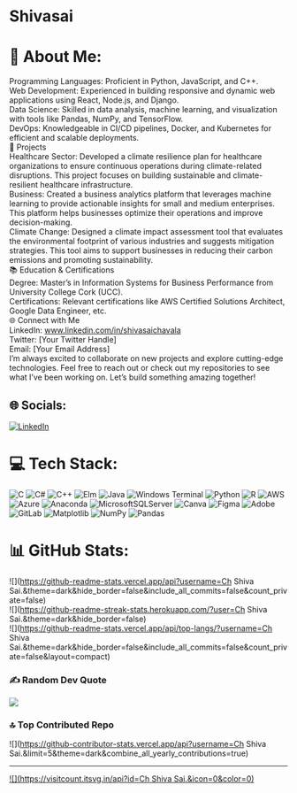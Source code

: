 # Shivasai
# 💫 About Me:
Programming Languages: Proficient in Python, JavaScript, and C++.<br>Web Development: Experienced in building responsive and dynamic web applications using React, Node.js, and Django.<br>Data Science: Skilled in data analysis, machine learning, and visualization with tools like Pandas, NumPy, and TensorFlow.<br>DevOps: Knowledgeable in CI/CD pipelines, Docker, and Kubernetes for efficient and scalable deployments.<br>🌟 Projects<br>Healthcare Sector: Developed a climate resilience plan for healthcare organizations to ensure continuous operations during climate-related disruptions. This project focuses on building sustainable and climate-resilient healthcare infrastructure.<br>Business: Created a business analytics platform that leverages machine learning to provide actionable insights for small and medium enterprises. This platform helps businesses optimize their operations and improve decision-making.<br>Climate Change: Designed a climate impact assessment tool that evaluates the environmental footprint of various industries and suggests mitigation strategies. This tool aims to support businesses in reducing their carbon emissions and promoting sustainability.<br>📚 Education & Certifications<br>Degree: Master’s in Information Systems for Business Performance from University College Cork (UCC).<br>Certifications: Relevant certifications like AWS Certified Solutions Architect, Google Data Engineer, etc.<br>🌐 Connect with Me<br>LinkedIn: www.linkedin.com/in/shivasaichavala<br>Twitter: [Your Twitter Handle]<br>Email: [Your Email Address]<br>I’m always excited to collaborate on new projects and explore cutting-edge technologies. Feel free to reach out or check out my repositories to see what I’ve been working on. Let’s build something amazing together!


## 🌐 Socials:
[![LinkedIn](https://img.shields.io/badge/LinkedIn-%230077B5.svg?logo=linkedin&logoColor=white)](https://linkedin.com/in/www.linkedin.com/in/shivasaichavala) 

# 💻 Tech Stack:
![C](https://img.shields.io/badge/c-%2300599C.svg?style=for-the-badge&logo=c&logoColor=white) ![C#](https://img.shields.io/badge/c%23-%23239120.svg?style=for-the-badge&logo=csharp&logoColor=white) ![C++](https://img.shields.io/badge/c++-%2300599C.svg?style=for-the-badge&logo=c%2B%2B&logoColor=white) ![Elm](https://img.shields.io/badge/Elm-60B5CC?style=for-the-badge&logo=elm&logoColor=white) ![Java](https://img.shields.io/badge/java-%23ED8B00.svg?style=for-the-badge&logo=openjdk&logoColor=white) ![Windows Terminal](https://img.shields.io/badge/Windows%20Terminal-%234D4D4D.svg?style=for-the-badge&logo=windows-terminal&logoColor=white) ![Python](https://img.shields.io/badge/python-3670A0?style=for-the-badge&logo=python&logoColor=ffdd54) ![R](https://img.shields.io/badge/r-%23276DC3.svg?style=for-the-badge&logo=r&logoColor=white) ![AWS](https://img.shields.io/badge/AWS-%23FF9900.svg?style=for-the-badge&logo=amazon-aws&logoColor=white) ![Azure](https://img.shields.io/badge/azure-%230072C6.svg?style=for-the-badge&logo=microsoftazure&logoColor=white) ![Anaconda](https://img.shields.io/badge/Anaconda-%2344A833.svg?style=for-the-badge&logo=anaconda&logoColor=white) ![MicrosoftSQLServer](https://img.shields.io/badge/Microsoft%20SQL%20Server-CC2927?style=for-the-badge&logo=microsoft%20sql%20server&logoColor=white) ![Canva](https://img.shields.io/badge/Canva-%2300C4CC.svg?style=for-the-badge&logo=Canva&logoColor=white) ![Figma](https://img.shields.io/badge/figma-%23F24E1E.svg?style=for-the-badge&logo=figma&logoColor=white) ![Adobe](https://img.shields.io/badge/adobe-%23FF0000.svg?style=for-the-badge&logo=adobe&logoColor=white) ![GitLab](https://img.shields.io/badge/gitlab-%23181717.svg?style=for-the-badge&logo=gitlab&logoColor=white) ![Matplotlib](https://img.shields.io/badge/Matplotlib-%23ffffff.svg?style=for-the-badge&logo=Matplotlib&logoColor=black) ![NumPy](https://img.shields.io/badge/numpy-%23013243.svg?style=for-the-badge&logo=numpy&logoColor=white) ![Pandas](https://img.shields.io/badge/pandas-%23150458.svg?style=for-the-badge&logo=pandas&logoColor=white)
# 📊 GitHub Stats:
![](https://github-readme-stats.vercel.app/api?username=Ch Shiva Sai.&theme=dark&hide_border=false&include_all_commits=false&count_private=false)<br/>
![](https://github-readme-streak-stats.herokuapp.com/?user=Ch Shiva Sai.&theme=dark&hide_border=false)<br/>
![](https://github-readme-stats.vercel.app/api/top-langs/?username=Ch Shiva Sai.&theme=dark&hide_border=false&include_all_commits=false&count_private=false&layout=compact)

### ✍️ Random Dev Quote
![](https://quotes-github-readme.vercel.app/api?type=horizontal&theme=radical)

### 🔝 Top Contributed Repo
![](https://github-contributor-stats.vercel.app/api?username=Ch Shiva Sai.&limit=5&theme=dark&combine_all_yearly_contributions=true)

---
[![](https://visitcount.itsvg.in/api?id=Ch Shiva Sai.&icon=0&color=0)](https://visitcount.itsvg.in)

<!-- Proudly created with GPRM ( https://gprm.itsvg.in ) -->
